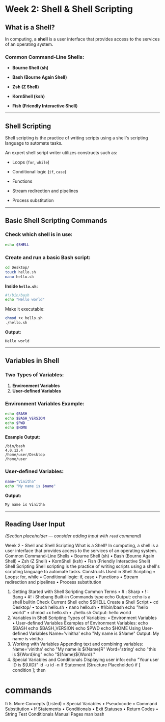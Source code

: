 # Week 2: Shell & Shell Scripting

## What is a Shell?

In computing, a **shell** is a user interface that provides access to the services of an operating system.

### Common Command-Line Shells:

- **Bourne Shell (sh)**

- **Bash (Bourne Again Shell)**

- **Zsh (Z Shell)**

- **KornShell (ksh)**

- **Fish (Friendly Interactive Shell)**


---

## Shell Scripting

Shell scripting is the practice of writing scripts using a shell's scripting language to automate tasks.

An expert shell script writer utilizes constructs such as:

- Loops (`for`, `while`)

- Conditional logic (`if`, `case`)

- Functions

- Stream redirection and pipelines

- Process substitution


---

## Basic Shell Scripting Commands

### Check which shell is in use:
```bash
echo $SHELL
```

### Create and run a basic Bash script:
```bash
cd Desktop/
touch hello.sh
nano hello.sh
```

**Inside `hello.sh`:**
```bash
#!/bin/bash
echo "Hello world"
```

Make it executable:
```bash
chmod +x hello.sh
./hello.sh
```

**Output:**
```
Hello world
```


---

## Variables in Shell

### Two Types of Variables:
1. **Environment Variables**
2. **User-defined Variables**

### Environment Variables Example:
```bash
echo $BASH
echo $BASH_VERSION
echo $PWD
echo $HOME
```

**Example Output:**
```
/bin/bash
4.0.12.4
/home/user/Desktop
/home/user
```

### User-defined Variables:
```bash
name="Vinitha"
echo "My name is $name"
```

**Output:**
```
My name is Vinitha
```


---

## Reading User Input
_(Section placeholder — consider adding input with `read` command)_

Week 2 - Shell and Shell Scripting
What is a Shell?
In computing, a shell is a user interface that provides access to the services of an operating system.
Common Command-Line Shells
•	Bourne Shell (sh)
•	Bash (Bourne Again Shell)
•	Zsh (Z Shell)
•	KornShell (ksh)
•	Fish (Friendly Interactive Shell)
Shell Scripting
Shell scripting is the practice of writing scripts using a shell's scripting language to automate tasks.
Constructs Used in Shell Scripting
•	Loops: for, while
•	Conditional logic: if, case
•	Functions
•	Stream redirection and pipelines
•	Process substitution
1. Getting Started with Shell Scripting
Common Terms
•	# : Sharp
•	! : Bang
•	#! : Shebang
Built-in Commands
type echo
Output: echo is a shell builtin
Check Current Shell
echo $SHELL
Create a Shell Script
•	cd Desktop/
•	touch hello.sh
•	nano hello.sh
•	#!/bin/bash
echo "hello world"
•	chmod +x hello.sh
•	./hello.sh
Output: hello world
2. Variables in Shell Scripting
Types of Variables:
•	Environment Variables
•	User-defined Variables
Examples of Environment Variables:
echo $BASH
echo $BASH_VERSION
echo $PWD
echo $HOME
Using User-defined Variables
Name='vinitha'
echo "My name is $Name"
Output: My name is vinitha
3. Working with Variables
Appending text and combining variables:
Name='vinitha'
echo "My name is ${Name}R"
Word='string'
echo "this is ${Word}ing"
echo "${Name}${Word}."
4. Special Variables and Conditionals
Displaying user info:
echo "Your user ID is ${UID}"
id -u
id -n
If Statement (Structure Placeholder)
if [ condition ]; then
  # commands
fi
5. More Concepts (Listed)
•	Special Variables
•	Pseudocode
•	Command Substitution
•	If Statements
•	Conditionals
•	Exit Statuses
•	Return Codes
•	String Test Conditionals
Manual Pages
man bash

